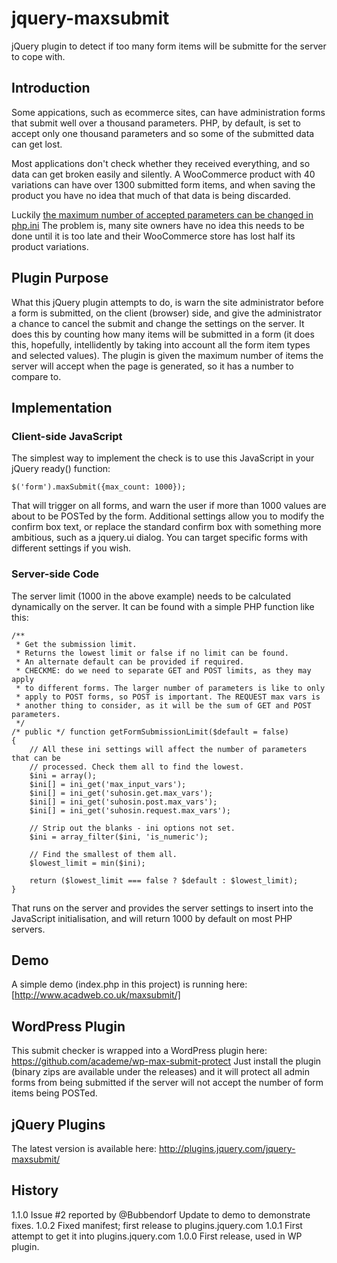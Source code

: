 jquery-maxsubmit
================

jQuery plugin to detect if too many form items will be submitte for the server to cope with.

## Introduction

Some appications, such as ecommerce sites, can have administration forms that submit well
over a thousand parameters. PHP, by default, is set to accept only one thousand parameters
and so some of the submitted data can get lost.

Most applications don't check whether they received everything, and so data can get broken
easily and silently. A WooCommerce product with 40 variations can have over 1300 submitted
form items, and when saving the product you have no idea that much of that data is being
discarded.

Luckily [the maximum number of accepted parameters can be changed in php.ini](http://docs.woothemes.com/document/problems-with-large-amounts-of-data-not-saving-variations-rates-etc/)
The problem is,
many site owners have no idea this needs to be done until it is too late and their
WooCommerce store has lost half its product variations.

## Plugin Purpose

What this jQuery plugin attempts to do, is warn the site administrator before a form is
submitted, on the client (browser) side, and give the administrator a chance to cancel the
submit and change the settings on the server. It does this by counting how many items
will be submitted in a form (it does this, hopefully, intellidently by taking into account
all the form item types and selected values). The plugin is given the maximum number of
items the server will accept when the page is generated, so it has a number to compare to.

## Implementation

### Client-side JavaScript

The simplest way to implement the check is to use this JavaScript in your jQuery ready()
function:

    $('form').maxSubmit({max_count: 1000});
    
That will trigger on all forms, and warn the user if more than 1000 values are about to
be POSTed by the form. Additional settings allow you to modify the confirm box text,
or replace the standard confirm box with something more ambitious, such as a jquery.ui
dialog. You can target specific forms with different settings if you wish.

### Server-side Code

The server limit (1000 in the above example) needs to be calculated dynamically on the
server. It can be found with a simple PHP function like this:

    /**
     * Get the submission limit.
     * Returns the lowest limit or false if no limit can be found.
     * An alternate default can be provided if required.
     * CHECKME: do we need to separate GET and POST limits, as they may apply
     * to different forms. The larger number of parameters is like to only
     * apply to POST forms, so POST is important. The REQUEST max vars is 
     * another thing to consider, as it will be the sum of GET and POST parameters.
     */
    /* public */ function getFormSubmissionLimit($default = false)
    {
        // All these ini settings will affect the number of parameters that can be
        // processed. Check them all to find the lowest.
        $ini = array();
        $ini[] = ini_get('max_input_vars');
        $ini[] = ini_get('suhosin.get.max_vars');
        $ini[] = ini_get('suhosin.post.max_vars');
        $ini[] = ini_get('suhosin.request.max_vars');

        // Strip out the blanks - ini options not set.
        $ini = array_filter($ini, 'is_numeric');

        // Find the smallest of them all.
        $lowest_limit = min($ini);

        return ($lowest_limit === false ? $default : $lowest_limit);
    }

That runs on the server and provides the server settings to insert into the JavaScript
initialisation, and will return 1000 by default on most PHP servers.

## Demo

A simple demo (index.php in this project) is running here: [http://www.acadweb.co.uk/maxsubmit/]

## WordPress Plugin

This submit checker is wrapped into a WordPress plugin here:
https://github.com/academe/wp-max-submit-protect
Just install the plugin (binary zips are available under the releases) and it will protect
all admin forms from being submitted if the server will not accept the number of form items
being POSTed.

## jQuery Plugins

The latest version is available here:
http://plugins.jquery.com/jquery-maxsubmit/

## History

1.1.0 Issue #2 reported by @Bubbendorf Update to demo to demonstrate fixes.
1.0.2 Fixed manifest; first release to plugins.jquery.com
1.0.1 First attempt to get it into plugins.jquery.com
1.0.0 First release, used in WP plugin.
